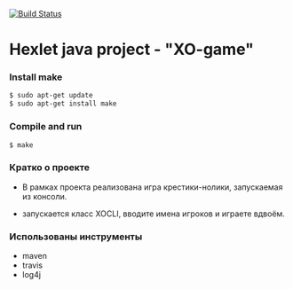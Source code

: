 [![Build Status](https://travis-ci.org/ProsWeb/XO-game.svg?branch=master)](https://travis-ci.org/ProsWeb/XO-game)

# Hexlet java project - "XO-game"

### Install make

```bash
$ sudo apt-get update
$ sudo apt-get install make
```

### Compile and run

```bash
$ make
```

### Кратко о проекте

 - В рамках проекта реализована игра крестики-нолики, запускаемая из консоли.
 
 - запускается класс XOCLI, вводите имена игроков и играете вдвоём.

### Использованы инструменты
 - maven
 - travis
 - log4j
